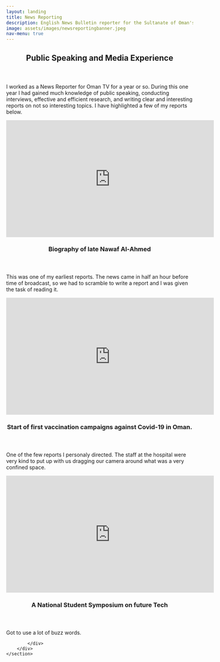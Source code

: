 ```yaml
---
layout: landing
title: News Reporting
description: English News Bulletin reporter for the Sultanate of Oman's Television
image: assets/images/newsreportingbanner.jpeg
nav-menu: true
---
```


<!-- Main -->
<div id="main">

<!-- One -->
<section id="one">
	<div class="inner">
		<header class="major">
			<h2>Public Speaking and Media Experience</h2>
		</header>
		<p>I worked as a News Reporter for Oman TV for a year or so. During this one year I had gained much knowledge of public speaking, conducting interviews, effective and efficient research, and writing clear and interesting reports on not so interesting topics. I have highlighted a few of my reports below.</p>
	</div>
</section>

<!-- Two -->
<section id="two" class="spotlights">
	<section>
	<div class="vidoe-container"><iframe width="560" height="315" src="https://www.youtube-nocookie.com/embed/p0JrJ4iMDnA" title="YouTube video player" frameborder="0" allow="accelerometer; autoplay; clipboard-write; encrypted-media; gyroscope; picture-in-picture" allowfullscreen></iframe></div>
		<div class="content">
			<div class="inner">
				<header class="major">
					<h3>Biography of late Nawaf Al-Ahmed</h3>
				</header>
				<p>This was one of my earliest reports. The news came in half an hour before time of broadcast, so we had to scramble to write a report and I was given the task of reading it.</p>
			</div>
		</div>
	</section>
	<section>
<div class="vidoe-container"><iframe width="560" height="315"  src="https://www.youtube-nocookie.com/embed/A7t0NsaNFo0" title="YouTube video player" frameborder="0" allow="accelerometer; autoplay; clipboard-write; encrypted-media; gyroscope; picture-in-picture" allowfullscreen></iframe></div>
		<div class="content">
			<div class="inner">
				<header class="major">
					<h3>Start of first vaccination campaigns against Covid-19 in Oman.</h3>
				</header>
				<p>One of the few reports I personaly directed. The staff at the hospital were very kind to put up with us dragging our camera around what was a very confined space.</p>
			</div>
		</div>
	</section>
	<section>
<div class="vidoe-container"><iframe width="560" height="315" src="https://www.youtube-nocookie.com/embed/XQ3DtF09J5k" title="YouTube video player" frameborder="0" allow="accelerometer; autoplay; clipboard-write; encrypted-media; gyroscope; picture-in-picture" allowfullscreen></iframe></div>
		<div class="content">
			<div class="inner">
				<header class="major">
					<h3>A National Student Symposium on future Tech</h3>
				</header>
				<p>Got to use a lot of buzz words.</p>

			</div>
		</div>
	</section>
</section>



</div>
